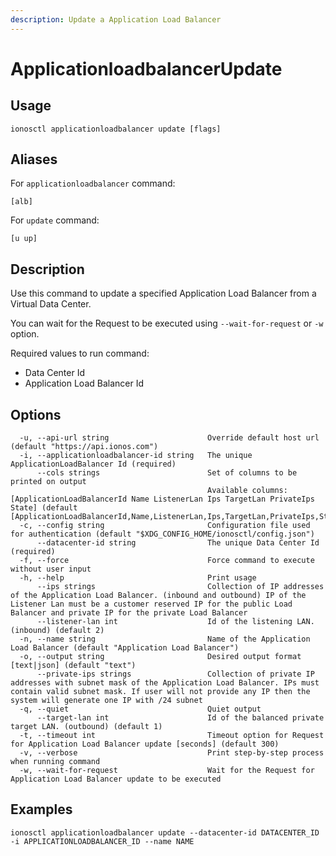 ```yaml
---
description: Update a Application Load Balancer
---
```


# ApplicationloadbalancerUpdate

## Usage

```text
ionosctl applicationloadbalancer update [flags]
```

## Aliases

For `applicationloadbalancer` command:

```text
[alb]
```

For `update` command:

```text
[u up]
```

## Description

Use this command to update a specified Application Load Balancer from a Virtual Data Center.

You can wait for the Request to be executed using `--wait-for-request` or `-w` option.

Required values to run command:

* Data Center Id
* Application Load Balancer Id

## Options

```text
  -u, --api-url string                      Override default host url (default "https://api.ionos.com")
  -i, --applicationloadbalancer-id string   The unique ApplicationLoadBalancer Id (required)
      --cols strings                        Set of columns to be printed on output 
                                            Available columns: [ApplicationLoadBalancerId Name ListenerLan Ips TargetLan PrivateIps State] (default [ApplicationLoadBalancerId,Name,ListenerLan,Ips,TargetLan,PrivateIps,State])
  -c, --config string                       Configuration file used for authentication (default "$XDG_CONFIG_HOME/ionosctl/config.json")
      --datacenter-id string                The unique Data Center Id (required)
  -f, --force                               Force command to execute without user input
  -h, --help                                Print usage
      --ips strings                         Collection of IP addresses of the Application Load Balancer. (inbound and outbound) IP of the Listener Lan must be a customer reserved IP for the public Load Balancer and private IP for the private Load Balancer
      --listener-lan int                    Id of the listening LAN. (inbound) (default 2)
  -n, --name string                         Name of the Application Load Balancer (default "Application Load Balancer")
  -o, --output string                       Desired output format [text|json] (default "text")
      --private-ips strings                 Collection of private IP addresses with subnet mask of the Application Load Balancer. IPs must contain valid subnet mask. If user will not provide any IP then the system will generate one IP with /24 subnet
  -q, --quiet                               Quiet output
      --target-lan int                      Id of the balanced private target LAN. (outbound) (default 1)
  -t, --timeout int                         Timeout option for Request for Application Load Balancer update [seconds] (default 300)
  -v, --verbose                             Print step-by-step process when running command
  -w, --wait-for-request                    Wait for the Request for Application Load Balancer update to be executed
```

## Examples

```text
ionosctl applicationloadbalancer update --datacenter-id DATACENTER_ID -i APPLICATIONLOADBALANCER_ID --name NAME
```

